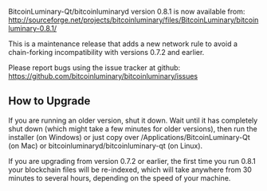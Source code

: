 BitcoinLuminary-Qt/bitcoinluminaryd version 0.8.1 is now available from:
  http://sourceforge.net/projects/bitcoinluminary/files/BitcoinLuminary/bitcoinluminary-0.8.1/

This is a maintenance release that adds a new network rule to avoid
a chain-forking incompatibility with versions 0.7.2 and earlier.

Please report bugs using the issue tracker at github:
  https://github.com/bitcoinluminary/bitcoinluminary/issues


How to Upgrade
--------------

If you are running an older version, shut it down. Wait
until it has completely shut down (which might take a few minutes for older
versions), then run the installer (on Windows) or just copy over
/Applications/BitcoinLuminary-Qt (on Mac) or bitcoinluminaryd/bitcoinluminary-qt (on Linux).

If you are upgrading from version 0.7.2 or earlier, the first time you
run 0.8.1 your blockchain files will be re-indexed, which will take
anywhere from 30 minutes to several hours, depending on the speed of
your machine.
